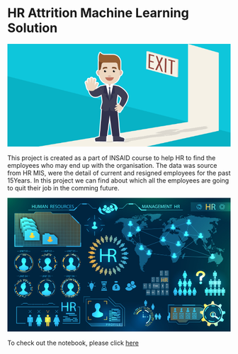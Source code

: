 # HR Attrition Machine Learning Solution
![enter image description here](https://github.com/nabeelct/hr-employee-attrition/blob/main/Attrtion.png?raw=true)

This project is created as a part of INSAID course to help HR to find the employees who may end up with the organisation. The data was source from HR MIS, were the detail of current and resigned employees for the past 15Years.
In this project we can find about which all the employees are going to quit their job in the comming future.

![enter image description here](https://github.com/nabeelct/hr-employee-attrition/blob/main/hr-analytics-10.jpg?raw=true)

To check out the notebook, please click [here](https://github.com/nabeelct/hr-employee-attrition/blob/main/HR_Analytics.ipynb)
